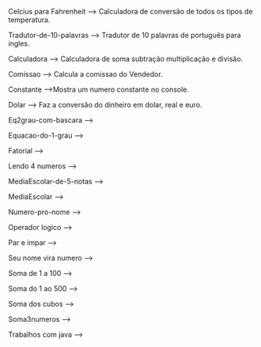 Celcius para Fahrenheit --> Calculadora de conversão de todos os tipos de temperatura.

Tradutor-de-10-palavras --> Tradutor de 10 palavras de português para ingles.

Calculadora --> Calculadora de soma subtração multiplicação e divisão.

Comissao --> Calcula a comissao do Vendedor.

Constante -->Mostra um numero constante no console.

Dolar --> Faz a conversão do dinheiro em dolar, real e euro.

Eq2grau-com-bascara -->

Equacao-do-1-grau -->

Fatorial -->

Lendo 4 numeros -->

MediaEscolar-de-5-notas -->

MediaEscolar -->

Numero-pro-nome -->

Operador logico -->

Par e impar -->

Seu nome vira numero -->

Soma de 1 a 100 -->

Soma do 1 ao 500 -->

Soma dos cubos -->

Soma3numeros -->

Trabalhos com java -->
